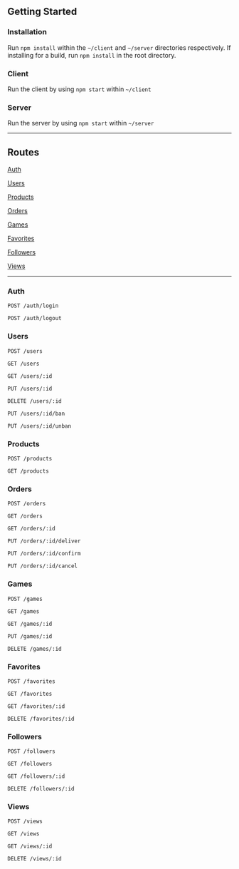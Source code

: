 ## **Getting Started**
### **Installation**
Run ```npm install``` within the ```~/client``` and ```~/server``` directories respectively. If installing for a build, run ```npm install``` in the root directory.
### **Client**
Run the client by using ```npm start``` within ```~/client```
### **Server**
Run the server by using ```npm start``` within ```~/server```

---

## **Routes**

[Auth](#auth)

[Users](#users)

[Products](#products)

[Orders](#orders)

[Games](#games)

[Favorites](#favorites)

[Followers](#followers)

[Views](#views)

---

### **Auth**
```POST /auth/login```

```POST /auth/logout```

### **Users**
```POST /users```

```GET /users```

```GET /users/:id```

```PUT /users/:id```

```DELETE /users/:id```

```PUT /users/:id/ban```

```PUT /users/:id/unban```

### **Products**
```POST /products```

```GET /products```

### **Orders**
```POST /orders```

```GET /orders```

```GET /orders/:id```

```PUT /orders/:id/deliver```

```PUT /orders/:id/confirm```

```PUT /orders/:id/cancel```

### **Games**
```POST /games```

```GET /games```

```GET /games/:id```

```PUT /games/:id```

```DELETE /games/:id```

### **Favorites**
```POST /favorites```

```GET /favorites```

```GET /favorites/:id```

```DELETE /favorites/:id```

### **Followers**
```POST /followers```

```GET /followers```

```GET /followers/:id```

```DELETE /followers/:id```

### **Views**
```POST /views```

```GET /views```

```GET /views/:id```

```DELETE /views/:id```
